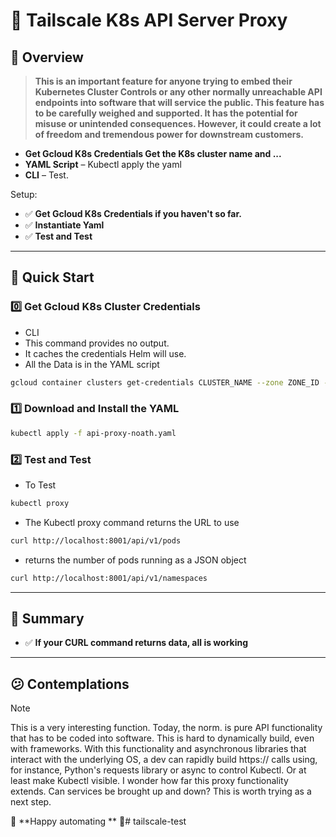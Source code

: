 # 🚀 Tailscale K8s API Server Proxy

## 🌟 Overview  

> **This is an important feature for anyone trying to embed their Kubernetes Cluster Controls or any other normally unreachable API endpoints into software that will service the public. This feature has to be carefully weighed and supported. It has the potential for misuse or unintended consequences. However, it could create a lot of freedom and tremendous power for downstream customers.**

- **Get Gcloud K8s Credentials Get the K8s cluster name and ...**
- **YAML Script** – Kubectl apply the yaml  
- **CLI** – Test. 

Setup:  
- ✅ **Get Gcloud K8s Credentials if you haven't so far.**
- ✅ **Instantiate Yaml**  
- ✅ **Test and Test**    

---

## 🚀 Quick Start  
### 0️⃣ Get Gcloud K8s Cluster Credentials
- CLI
- This command provides no output.
- It caches the credentials Helm will use.
- All the Data is in the YAML script
```sh
gcloud container clusters get-credentials CLUSTER_NAME --zone ZONE_ID --project PROJECT_ID
```
### 1️⃣ Download and Install the YAML  
```sh
kubectl apply -f api-proxy-noath.yaml
```
### 2️⃣ Test and Test
- To Test
```sh
kubectl proxy
```
- The Kubectl proxy command returns the URL to use
```sh
curl http://localhost:8001/api/v1/pods
```
- returns the number of pods running as a JSON object
```sh
curl http://localhost:8001/api/v1/namespaces
```
---

## 📌 Summary  

- ✅ **If your CURL command returns data, all is working**  
---
## 😕 Contemplations
> [!NOTE]
> This is a very interesting function. Today, the norm. is pure API functionality that has to be coded into software. This is hard to dynamically build, even with frameworks. With this functionality and asynchronous libraries that interact with the underlying OS, a dev can rapidly build https:// calls using, for instance, Python's requests library or async to control Kubectl. Or at least make Kubectl visible. I wonder how far this proxy functionality extends. Can services be brought up and down? This is worth trying as a next step.

🔗 **Happy automating ** 🚀# tailscale-test
